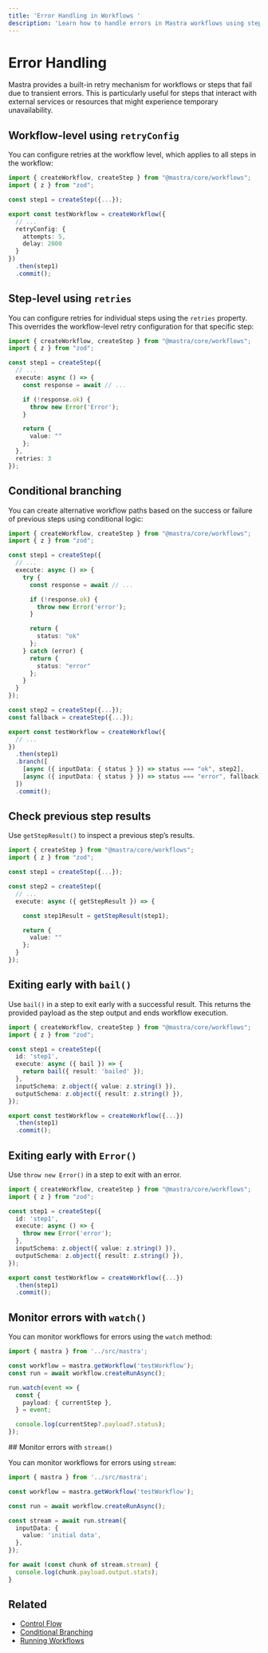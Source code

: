 ```yaml
---
title: 'Error Handling in Workflows '
description: 'Learn how to handle errors in Mastra workflows using step retries, conditional branching, and monitoring.'
---
```


# Error Handling

Mastra provides a built-in retry mechanism for workflows or steps that fail due to transient errors. This is particularly useful for steps that interact with external services or resources that might experience temporary unavailability.

## Workflow-level using `retryConfig`

You can configure retries at the workflow level, which applies to all steps in the workflow:

```typescript {8-11} filename="src/mastra/workflows/test-workflow.ts" showLineNumbers copy
import { createWorkflow, createStep } from "@mastra/core/workflows";
import { z } from "zod";

const step1 = createStep({...});

export const testWorkflow = createWorkflow({
  // ...
  retryConfig: {
    attempts: 5,
    delay: 2000
  }
})
  .then(step1)
  .commit();
```

## Step-level using `retries`

You can configure retries for individual steps using the `retries` property. This overrides the workflow-level retry configuration for that specific step:

```typescript {17} filename="src/mastra/workflows/test-workflow.ts" showLineNumbers copy
import { createWorkflow, createStep } from "@mastra/core/workflows";
import { z } from "zod";

const step1 = createStep({
  // ...
  execute: async () => {
    const response = await // ...

    if (!response.ok) {
      throw new Error('Error');
    }

    return {
      value: ""
    };
  },
  retries: 3
});
```

## Conditional branching

You can create alternative workflow paths based on the success or failure of previous steps using conditional logic:

```typescript {15,19,33-34} filename="src/mastra/workflows/test-workflow.ts" showLineNumbers copy
import { createWorkflow, createStep } from "@mastra/core/workflows";
import { z } from "zod";

const step1 = createStep({
  // ...
  execute: async () => {
    try {
      const response = await // ...

      if (!response.ok) {
        throw new Error('error');
      }

      return {
        status: "ok"
      };
    } catch (error) {
      return {
        status: "error"
      };
    }
  }
});

const step2 = createStep({...});
const fallback = createStep({...});

export const testWorkflow = createWorkflow({
  // ...
})
  .then(step1)
  .branch([
    [async ({ inputData: { status } }) => status === "ok", step2],
    [async ({ inputData: { status } }) => status === "error", fallback]
  ])
  .commit();
```

## Check previous step results

Use `getStepResult()` to inspect a previous step’s results.

```typescript {10} filename="src/mastra/workflows/test-workflow.ts" showLineNumbers copy
import { createStep } from "@mastra/core/workflows";
import { z } from "zod";

const step1 = createStep({...});

const step2 = createStep({
  // ...
  execute: async ({ getStepResult }) => {

    const step1Result = getStepResult(step1);

    return {
      value: ""
    };
  }
});
```

## Exiting early with `bail()`

Use `bail()` in a step to exit early with a successful result. This returns the provided payload as the step output and ends workflow execution.

```typescript {7} filename="src/mastra/workflows/test-workflow.ts" showLineNumbers copy
import { createWorkflow, createStep } from "@mastra/core/workflows";
import { z } from "zod";

const step1 = createStep({
  id: 'step1',
  execute: async ({ bail }) => {
    return bail({ result: 'bailed' });
  },
  inputSchema: z.object({ value: z.string() }),
  outputSchema: z.object({ result: z.string() }),
});

export const testWorkflow = createWorkflow({...})
  .then(step1)
  .commit();
```

## Exiting early with `Error()`

Use `throw new Error()` in a step to exit with an error.

```typescript {7} filename="src/mastra/workflows/test-workflow.ts" showLineNumbers copy
import { createWorkflow, createStep } from "@mastra/core/workflows";
import { z } from "zod";

const step1 = createStep({
  id: 'step1',
  execute: async () => {
    throw new Error('error');
  },
  inputSchema: z.object({ value: z.string() }),
  outputSchema: z.object({ result: z.string() }),
});

export const testWorkflow = createWorkflow({...})
  .then(step1)
  .commit();
```

## Monitor errors with `watch()`

You can monitor workflows for errors using the `watch` method:

```typescript {11} filename="src/test-workflow.ts" showLineNumbers copy
import { mastra } from '../src/mastra';

const workflow = mastra.getWorkflow('testWorkflow');
const run = await workflow.createRunAsync();

run.watch(event => {
  const {
    payload: { currentStep },
  } = event;

  console.log(currentStep?.payload?.status);
});
```

## Monitor errors with `stream()`

You can monitor workflows for errors using `stream`:

```typescript {11} filename="src/test-workflow.ts" showLineNumbers copy
import { mastra } from '../src/mastra';

const workflow = mastra.getWorkflow('testWorkflow');

const run = await workflow.createRunAsync();

const stream = await run.stream({
  inputData: {
    value: 'initial data',
  },
});

for await (const chunk of stream.stream) {
  console.log(chunk.payload.output.stats);
}
```

## Related

- [Control Flow](./control-flow)
- [Conditional Branching](./control-flow#conditional-logic-with-branch)
- [Running Workflows](../../examples/workflows/running-workflows)
